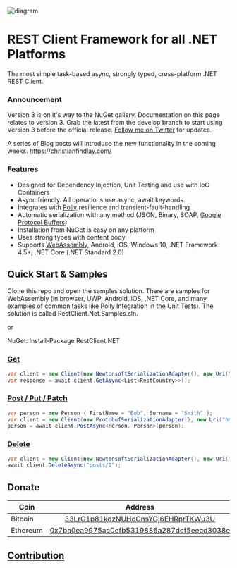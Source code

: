 ![diagram](https://github.com/MelbourneDeveloper/Restclient.Net/blob/master/Images/Rendered/Logo.jpg) 

# REST Client Framework for all .NET Platforms #

The most simple task-based async, strongly typed, cross-platform .NET REST Client. 

### Announcement ###

Version 3 is on it's way to the NuGet gallery. Documentation on this page relates to version 3. Grab the latest from the develop branch to start using Version 3 before the official release. [Follow me on Twitter](https://twitter.com/cfdevelop) for updates.

A series of Blog posts will introduce the new functionality in the coming weeks. https://christianfindlay.com/

### Features ###

* Designed for Dependency Injection, Unit Testing and use with IoC Containers
* Async friendly. All operations use async, await keywords.
* Integrates with [Polly](https://github.com/App-vNext/Polly) resilience and transient-fault-handling
* Automatic serialization with any method (JSON, Binary, SOAP, [Google Protocol Buffers](https://developers.google.com/protocol-buffers))
* Installation from NuGet is easy on any platform
* Uses strong types with content body
* Supports [WebAssembly](https://github.com/MelbourneDeveloper/RestClient.Net/wiki/Web-Assembly-Support), Android, iOS, Windows 10, .NET Framework 4.5+, .NET Core (.NET Standard 2.0)

## Quick Start & Samples ##

Clone this repo and open the samples solution. There are samples for WebAssembly (in browser, UWP, Android, iOS, .NET Core, and many examples of common tasks like Polly Integration in the Unit Tests). The solution is called RestClient.Net.Samples.sln.  

or

NuGet: Install-Package RestClient.NET

### [Get](https://github.com/MelbourneDeveloper/RestClient.Net/blob/13c95c615400d39523c02e803b46a564ff4c91db/RestClient.Net.UnitTests/UnitTests.cs#L81)

```cs
var client = new Client(new NewtonsoftSerializationAdapter(), new Uri("https://restcountries.eu/rest/v2/"));
var response = await client.GetAsync<List<RestCountry>>();
```

### [Post / Put / Patch](https://github.com/MelbourneDeveloper/RestClient.Net/blob/80d19ebc599027e2c68acb06a4e1f853683c3517/RestClient.Net.Samples/RestClient.Net.CoreSample/Program.cs#L25)

```cs
var person = new Person { FirstName = "Bob", Surname = "Smith" };
var client = new Client(new ProtobufSerializationAdapter(), new Uri("http://localhost:42908/person"));
person = await client.PostAsync<Person, Person>(person);
```

### [Delete](https://github.com/MelbourneDeveloper/RestClient.Net/blob/f7f4f88b90c6b0014530891d094d958193776a52/RestClient.Net.UnitTests/UnitTests.cs#L94)

```cs
var client = new Client(new NewtonsoftSerializationAdapter(), new Uri("https://jsonplaceholder.typicode.com"));
await client.DeleteAsync("posts/1");
```

## Donate

| Coin           | Address |
| -------------  |:-------------:|
| Bitcoin        | [33LrG1p81kdzNUHoCnsYGj6EHRprTKWu3U](https://www.blockchain.com/btc/address/33LrG1p81kdzNUHoCnsYGj6EHRprTKWu3U) |
| Ethereum       | [0x7ba0ea9975ac0efb5319886a287dcf5eecd3038e](https://etherdonation.com/d?to=0x7ba0ea9975ac0efb5319886a287dcf5eecd3038e) |

## [Contribution](https://github.com/MelbourneDeveloper/RestClient.Net/blob/master/CONTRIBUTING.md)


